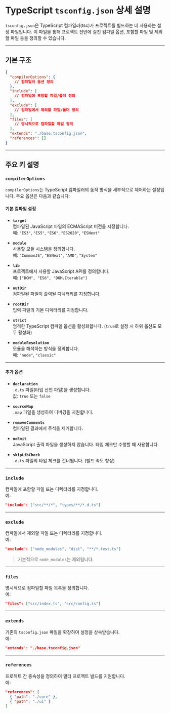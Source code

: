
# TypeScript `tsconfig.json` 상세 설명

`tsconfig.json`은 TypeScript 컴파일러(tsc)가 프로젝트를 빌드하는 데 사용하는 설정 파일입니다. 이 파일을 통해 프로젝트 전반에 걸친 컴파일 옵션, 포함할 파일 및 제외할 파일 등을 정의할 수 있습니다.

---

## 기본 구조

```json
{
  "compilerOptions": {
    // 컴파일러 옵션 정의
  },
  "include": [
    // 컴파일에 포함할 파일/폴더 정의
  ],
  "exclude": [
    // 컴파일에서 제외할 파일/폴더 정의
  ],
  "files": [
    // 명시적으로 컴파일할 파일 정의
  ],
  "extends": "./base.tsconfig.json",
  "references": []
}
```

---

## 주요 키 설명

### `compilerOptions`

`compilerOptions`는 TypeScript 컴파일러의 동작 방식을 세부적으로 제어하는 설정입니다. 주요 옵션은 다음과 같습니다:

#### 기본 컴파일 설정

- **`target`**  
  컴파일된 JavaScript 파일의 ECMAScript 버전을 지정합니다.  
  예: `"ES3"`, `"ES5"`, `"ES6"`, `"ES2020"`, `"ESNext"`

- **`module`**  
  사용할 모듈 시스템을 정의합니다.  
  예: `"CommonJS"`, `"ESNext"`, `"AMD"`, `"System"`

- **`lib`**  
  프로젝트에서 사용할 JavaScript API를 정의합니다.  
  예: `["DOM", "ES6", "DOM.Iterable"]`

- **`outDir`**  
  컴파일된 파일이 출력될 디렉터리를 지정합니다.

- **`rootDir`**  
  입력 파일의 기본 디렉터리를 지정합니다.

- **`strict`**  
  엄격한 TypeScript 컴파일 옵션을 활성화합니다. (`true`로 설정 시 하위 옵션도 모두 활성화)

- **`moduleResolution`**  
  모듈을 해석하는 방식을 정의합니다.  
  예: `"node"`, `"classic"`

---

#### 추가 옵션

- **`declaration`**  
  `.d.ts` 파일(타입 선언 파일)을 생성합니다.  
  값: `true` 또는 `false`

- **`sourceMap`**  
  `.map` 파일을 생성하여 디버깅을 지원합니다.

- **`removeComments`**  
  컴파일된 결과에서 주석을 제거합니다.

- **`noEmit`**  
  JavaScript 출력 파일을 생성하지 않습니다. 타입 체크만 수행할 때 사용합니다.

- **`skipLibCheck`**  
  `.d.ts` 파일의 타입 체크를 건너뜁니다. (빌드 속도 향상)

---

### `include`

컴파일에 포함할 파일 또는 디렉터리를 지정합니다.  
예:

```json
"include": ["src/**/*", "types/**/*.d.ts"]
```

---

### `exclude`

컴파일에서 제외할 파일 또는 디렉터리를 지정합니다.  
예:

```json
"exclude": ["node_modules", "dist", "**/*.test.ts"]
```

> 기본적으로 `node_modules`는 제외됩니다.

---

### `files`

명시적으로 컴파일할 파일 목록을 정의합니다.  
예:

```json
"files": ["src/index.ts", "src/config.ts"]
```

---

### `extends`

기존의 `tsconfig.json` 파일을 확장하여 설정을 상속받습니다.  
예:

```json
"extends": "./base.tsconfig.json"
```

---

### `references`

프로젝트 간 종속성을 정의하여 멀티 프로젝트 빌드를 지원합니다.  
예:

```json
"references": [
  { "path": "./core" },
  { "path": "./ui" }
]
```
